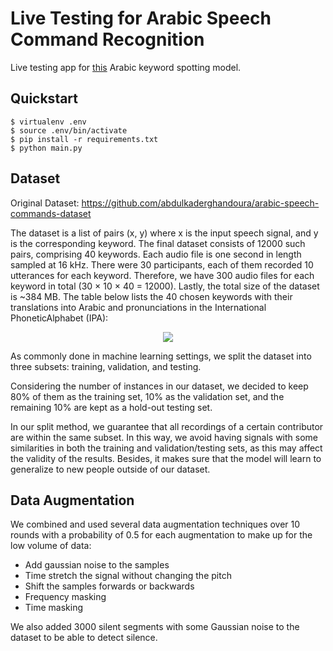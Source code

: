 # Live Testing for Arabic Speech Command Recognition

Live testing app for [this](https://www.kaggle.com/code/abdelhakeemelgamal/arabic-kws-updated?scriptVersionId=99946247) Arabic keyword spotting model.

## Quickstart

```
$ virtualenv .env
$ source .env/bin/activate
$ pip install -r requirements.txt
$ python main.py
```

## Dataset

Original Dataset: https://github.com/abdulkaderghandoura/arabic-speech-commands-dataset

The dataset is a list of pairs (x, y) where x is the input speech signal, and y is the corresponding keyword. The final dataset consists of 12000 such pairs, comprising 40 keywords. Each audio file is one second in length sampled at 16 kHz.
There were 30 participants, each of them recorded 10 utterances for each keyword. Therefore, we have 300 audio files for each keyword in total (30 × 10 × 40 = 12000). Lastly, the total size of the dataset is ~384 MB.
The table below lists the 40 chosen keywords with their translations into Arabic and pronunciations in the International PhoneticAlphabet (IPA):

<p align="center">
  <img src="https://user-images.githubusercontent.com/20467669/177334899-6afd7c77-8dc8-42d7-b689-ca6282e073bf.png" />
</p>

As commonly done in machine learning settings, we split the dataset into three subsets: training, validation, and testing.

Considering the number of instances in our dataset, we decided to keep 80% of them as the training set, 10% as the validation set, and the remaining 10% are kept as a hold-out testing set.

In our split method, we guarantee that all recordings of a certain contributor are within the same subset. In this way, we avoid having signals with some similarities in both the training and validation/testing sets, as this may affect the validity of the results. Besides, it makes sure that the model will learn to generalize to new people outside of our dataset.

## Data Augmentation

We combined and used several data augmentation techniques over 10 rounds with a probability of 0.5 for each augmentation to make up for the low volume of data:

- Add gaussian noise to the samples
- Time stretch the signal without changing the pitch
- Shift the samples forwards or backwards
- Frequency masking
- Time masking

We also added 3000 silent segments with some Gaussian noise to the dataset to be able to detect silence.
